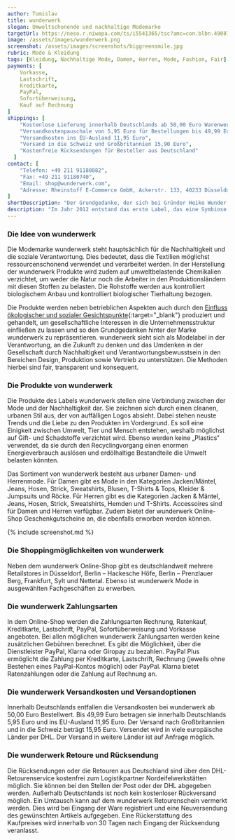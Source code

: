 ```yaml
---
author: Tomislav
title: wunderwerk
slogan: Umweltschonende und nachhaltige Modemarke
targetUrl: https://neso.r.niwepa.com/ts/i5541365/tsc?amc=con.blbn.490871.505057.14452568&rmd=3&trg=https%3A%2F%2Fwww.wunderwerk.com
image: /assets/images/wunderwerk.png
screenshot: /assets/images/screenshots/biggreensmile.jpg
rubric: Mode & Kleidung
tags: [Kleidung, Nachhaltige Mode, Damen, Herren, Mode, Fashion, Fair]
payments: [
    Vorkasse,
    Lastschrift,
    Kreditkarte,
    PayPal,
    Sofortüberweisung,
    Kauf auf Rechnung
]
shippings: [
    "Kostenlose Lieferung innerhalb Deutschlands ab 50,00 Euro Warenwert",
    "Versandkostenpauschale von 5,95 Euro für Bestellungen bis 49,99 Euro",
    "Versandkosten ins EU-Ausland 11,95 Euro",
    "Versand in die Schweiz und Großbritannien 15,90 Euro",
    "Kostenfreie Rücksendungen für Besteller aus Deutschland"
  ]
contact: [
    "Telefon: +49 211 91180882",
    "Fax: +49 211 91180740",
    "Email: shop@wunderwerk.com",
    "Adresse: Rheinstoff E-Commerce GmbH, Ackerstr. 133, 40233 Düsseldorf"
]
shortDescription: "Der Grundgedanke, der sich bei Gründer Heiko Wunder für die Marke wunderwerk durch jahrelange Erfahrung in der Modebranche entwickelte, beinhaltet die Vorstellung, dass in der Zukunft nur noch nachhaltige Mode existieren wird und Bio, vegan und Co. eine Selbstverständlichkeit im Modesektor darstellen werden."
description: "Im Jahr 2012 entstand das erste Label, das eine Symbiose von Nachhaltigkeit und Mode darstellte. wunderwerk passt sich somit dem aktuellen Ethos an und strebt nach stetiger Verbesserung in diesen Sektoren."
---
```


### Die Idee von wunderwerk

Die Modemarke wunderwerk steht hauptsächlich für die Nachhaltigkeit und die soziale Verantwortung. Dies bedeutet, dass die Textilien möglichst ressourcenschonend verwendet und verarbeitet werden. In der Herstellung der wunderwerk Produkte wird zudem auf umweltbelastende Chemikalien verzichtet, um weder die Natur noch die Arbeiter in den Produktionsländern mit diesen Stoffen zu belasten. Die Rohstoffe werden aus kontrolliert biologischem Anbau und kontrolliert biologischer Tierhaltung bezogen.

Die Produkte werden neben betrieblichen Aspekten auch durch den [Einfluss ökologischer und sozialer Gesichtspunkte](https://www.wunderwerk.com/brand-mission){:target="_blank"} produziert und gehandelt, um gesellschaftliche Interessen in die Unternehmensstruktur einfließen zu lassen und so den Grundgedanken hinter der Marke wunderwerk zu repräsentieren. wunderwerk sieht sich als Modelabel in der Verantwortung, an die Zukunft zu denken und das Umdenken in der Gesellschaft durch Nachhaltigkeit und Verantwortungsbewusstsein in den Bereichen Design, Produktion sowie Vertrieb zu unterstützen. Die Methoden hierbei sind fair, transparent und konsequent.

### Die Produkte von wunderwerk

Die Produkte des Labels wunderwerk stellen eine Verbindung zwischen der Mode und der Nachhaltigkeit dar. Sie zeichnen sich durch einen cleanen, urbanen Stil aus, der von auffälligen Logos absieht. Dabei stehen neuste Trends und die Liebe zu den Produkten im Vordergrund. Es soll eine Einigkeit zwischen Umwelt, Tier und Mensch entstehen, weshalb möglichst auf Gift- und Schadstoffe verzichtet wird. Ebenso werden keine „Plastics“ verwendet, da sie durch den Recyclingvorgang einen enormen Energieverbrauch auslösen und erdölhaltige Bestandteile die Umwelt belasten könnten.

Das Sortiment von wunderwerk besteht aus urbaner Damen- und Herrenmode. Für Damen gibt es Mode in den Kategorien Jacken/Mäntel, Jeans, Hosen, Strick, Sweatshirts, Blusen, T-Shirts & Tops, Kleider & Jumpsuits und Röcke. Für Herren gibt es die Kategorien Jacken & Mäntel, Jeans, Hosen, Strick, Sweatshirts, Hemden und T-Shirts. Accessoires sind für Damen und Herren verfügbar. Zudem bietet der wunderwerk Online-Shop Geschenkgutscheine an, die ebenfalls erworben werden können. 

{% include screenshot.md %}

### Die Shoppingmöglichkeiten von wunderwerk

Neben dem wunderwerk Online-Shop gibt es deutschlandweit mehrere Retailstores in Düsseldorf, Berlin – Hackesche Höfe, Berlin – Prenzlauer Berg, Frankfurt, Sylt und Nettetal. Ebenso ist wunderwerk Mode in ausgewählten Fachgeschäften zu erwerben.

### Die wunderwerk Zahlungsarten

In dem Online-Shop werden die Zahlungsarten Rechnung, Ratenkauf, Kreditkarte, Lastschrift, PayPal, Sofortüberweisung und Vorkasse angeboten. Bei allen möglichen wunderwerk Zahlungsarten werden keine zusätzlichen Gebühren berechnet. Es gibt die Möglichkeit, über die Dienstleister PayPal, Klarna oder Giropay zu bezahlen. PayPal Plus ermöglicht die Zahlung per Kreditkarte, Lastschrift, Rechnung (jeweils ohne Bestehen eines PayPal-Kontos möglich) oder PayPal. Klarna bietet Ratenzahlungen oder die Zahlung auf Rechnung an.

### Die wunderwerk Versandkosten und Versandoptionen

Innerhalb Deutschlands entfallen die Versandkosten bei wunderwerk ab 50,00 Euro Bestellwert. Bis 49,99 Euro betragen sie innerhalb Deutschlands 5,95 Euro und ins EU-Ausland 11,95 Euro. Der Versand nach Großbritannien und in die Schweiz beträgt 15,95 Euro. Versendet wird in viele europäische Länder per DHL. Der Versand in weitere Länder ist auf Anfrage möglich.

### Die wunderwerk Retoure und Rücksendung

Die Rücksendungen oder die Retouren aus Deutschland sind über den DHL-Retourenservice kostenfrei zum Logistikpartner Nordeifelwerkstätten möglich. Sie können bei den Stellen der Post oder der DHL abgegeben werden. Außerhalb Deutschlands ist noch kein kostenloser Rückversand möglich. Ein Umtausch kann auf dem wunderwerk Retourenschein vermerkt werden. Dies wird bei Eingang der Ware registriert und eine Neuversendung des gewünschten Artikels aufgegeben. Eine Rückerstattung des Kaufpreises wird innerhalb von 30 Tagen nach Eingang der Rücksendung veranlasst.